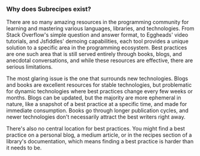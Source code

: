 ### Why does Subrecipes exist?

There are so many amazing resources in the programming community for learning and mastering various languages, libraries, and technologies. From Stack Overflow's simple question and answer format, to Eggheads' video tutorials, and Jsfiddles' demoing capabilities, each tool provides a unique solution to a specific area in the programming ecosystem. Best practices are one such area that is still served entirely through books, blogs, and anecdotal conversations, and while these resources are effective, there are serious limitations.

The most glaring issue is the one that surrounds new technologies. Blogs and books are excellent resources for stable technologies, but problematic for dynamic technologies where best practices change every few weeks or months. Blogs can be updated, but the majority are more ephemeral in nature, like a snapshot of a best practice at a specific time, and made for immediate consumption. Books go through longer publication cycles, and newer technologies don't necessarily attract the best writers right away.

There's also no central location for best practices. You might find a best practice on a personal blog, a medium article, or in the recipes section of a library's documentation, which means finding a best practice is harder than it needs to be.